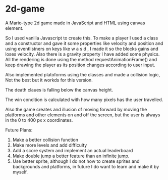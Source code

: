 # 2d-game
A Mario-type 2d game made in JavaScript and HTML using canvas element.

So I used vanilla Javascript to create this. To make a player I used a class and a constructor and gave it some properties like velocity and position and using eventlistners on keys like w a s d , I made it so the blocks gains and loses velocity. Also there is a gravity property I have added some physics. All the rendering is done using the method  requestAnimationFrame() and keep drawing the player as its position changes according to user input.

Also implemented platoforms using the classes and made a collision logic, Not the best but it workds for this version.

The death claues is falling below the canvas height.

The win condition is calculated with how many pixels has the user travelled.

Also the game creates and illusion of moving forward by moving the platforms and other elements on and off the screen, but the user is always in the 0 to 400 px x coordinates.

Future Plans: 
1. Make a better collision function
2. Make more levels and add difficulty
3. Add a score system and implement an actual leaderboard
4. Make double jump a better feature than an infinite jump.
5. Use better sprite, although I do not how to create sprites and backgrounds and platforms, in future I do want to learn and make it by myself.
